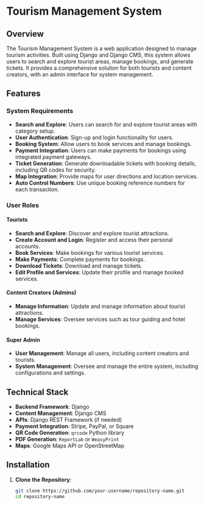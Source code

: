 # Tourism Management System

## Overview

The Tourism Management System is a web application designed to manage tourism activities. Built using Django and Django CMS, this system allows users to search and explore tourist areas, manage bookings, and generate tickets. It provides a comprehensive solution for both tourists and content creators, with an admin interface for system management.

## Features

### System Requirements
- **Search and Explore**: Users can search for and explore tourist areas with category setup.
- **User Authentication**: Sign-up and login functionality for users.
- **Booking System**: Allow users to book services and manage bookings.
- **Payment Integration**: Users can make payments for bookings using integrated payment gateways.
- **Ticket Generation**: Generate downloadable tickets with booking details, including QR codes for security.
- **Map Integration**: Provide maps for user directions and location services.
- **Auto Control Numbers**: Use unique booking reference numbers for each transaction.

### User Roles

#### Tourists
- **Search and Explore**: Discover and explore tourist attractions.
- **Create Account and Login**: Register and access their personal accounts.
- **Book Services**: Make bookings for various tourist services.
- **Make Payments**: Complete payments for bookings.
- **Download Tickets**: Download and manage tickets.
- **Edit Profile and Services**: Update their profile and manage booked services.

#### Content Creators (Admins)
- **Manage Information**: Update and manage information about tourist attractions.
- **Manage Services**: Oversee services such as tour guiding and hotel bookings.

#### Super Admin
- **User Management**: Manage all users, including content creators and tourists.
- **System Management**: Oversee and manage the entire system, including configurations and settings.

## Technical Stack

- **Backend Framework**: Django
- **Content Management**: Django CMS
- **APIs**: Django REST Framework (if needed)
- **Payment Integration**: Stripe, PayPal, or Square
- **QR Code Generation**: `qrcode` Python library
- **PDF Generation**: `ReportLab` or `WeasyPrint`
- **Maps**: Google Maps API or OpenStreetMap

## Installation

1. **Clone the Repository**:
   ```bash
   git clone https://github.com/your-username/repository-name.git
   cd repository-name

